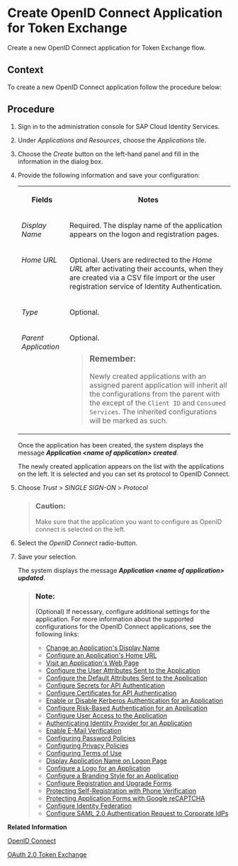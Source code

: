 <!-- loio4e1bfa44a17040ef93bca09240816f10 -->

# Create OpenID Connect Application for Token Exchange

Create a new OpenID Connect application for Token Exchange flow.



## Context

To create a new OpenID Connect application follow the procedure below:



<a name="loio4e1bfa44a17040ef93bca09240816f10__steps_qqh_hfk_q4"/>

## Procedure

1.  Sign in to the administration console for SAP Cloud Identity Services.

2.  Under *Applications and Resources*, choose the *Applications* tile.

3.  Choose the *Create* button on the left-hand panel and fill in the information in the dialog box.

4.  Provide the following information and save your configuration:


    <table>
    <tr>
    <th valign="top">

    Fields


    
    </th>
    <th valign="top">

    Notes


    
    </th>
    </tr>
    <tr>
    <td valign="top">

    *Display Name*


    
    </td>
    <td valign="top">

    Required. The display name of the application appears on the logon and registration pages.


    
    </td>
    </tr>
    <tr>
    <td valign="top">

    *Home URL*


    
    </td>
    <td valign="top">

    Optional. Users are redirected to the *Home URL* after activating their accounts, when they are created via a CSV file import or the user registration service of Identity Authentication.


    
    </td>
    </tr>
    <tr>
    <td valign="top">

    *Type*


    
    </td>
    <td valign="top">

    Optional.


    
    </td>
    </tr>
    <tr>
    <td valign="top">

    *Parent Application*


    
    </td>
    <td valign="top">

    Optional.

    > ### Remember:  
    > Newly created applications with an assigned parent application will inherit all the configurations from the parent with the except of the `Client ID` and `Consumed Services`. The inherited configurations will be marked as such.


    
    </td>
    </tr>
    </table>
    
    Once the application has been created, the system displays the message ***Application <name of application\> created***.

    The newly created application appears on the list with the applications on the left. It is selected and you can set its protocol to OpenID Connect.

5.  Choose *Trust* \> *SINGLE SIGN-ON* \> *Protocol* 

    > ### Caution:  
    > Make sure that the application you want to configure as OpenID connect is selected on the left.

6.  Select the *OpenID Connect* radio-button.

7.  Save your selection.

    The system displays the message ***Application <name of application\> updated***.

    > ### Note:  
    > \(Optional\) If necessary, configure additional settings for the application. For more information about the supported configurations for the OpenID Connect applications, see the following links:
    > 
    > -   [Change an Application's Display Name](change-an-application-s-display-name-83d65d0.md)
    > -   [Configure an Application's Home URL](configure-an-application-s-home-url-be6d6f2.md)
    > -   [Visit an Application's Web Page](visit-an-application-s-web-page-2b67225.md)
    > -   [Configure the User Attributes Sent to the Application](configure-the-user-attributes-sent-to-the-application-d361407.md)
    > -   [Configure the Default Attributes Sent to the Application](configure-the-default-attributes-sent-to-the-application-a2f1e46.md)
    > -   [Configure Secrets for API Authentication](configure-secrets-for-api-authentication-5c3c35e.md)
    > -   [Configure Certificates for API Authentication](configure-certificates-for-api-authentication-c408083.md)
    > -   [Enable or Disable Kerberos Authentication for an Application](enable-or-disable-kerberos-authentication-for-an-application-11121c9.md)
    > -   [Configure Risk-Based Authentication for an Application](configure-risk-based-authentication-for-an-application-bc52fbf.md#loiobc52fbf3d59447bbb6aa22f80d8b6056)
    > -   [Configure User Access to the Application](configure-user-access-to-the-application-8b147c4.md)
    > -   [Authenticating Identity Provider for an Application](authenticating-identity-provider-for-an-application-b3aae12.md)
    > -   [Enable E-Mail Verification](enable-e-mail-verification-483d26c.md)
    > -   [Configuring Password Policies](configuring-password-policies-12b3395.md)
    > -   [Configuring Privacy Policies](configuring-privacy-policies-ed48466.md)
    > -   [Configuring Terms of Use](configuring-terms-of-use-61d3a86.md)
    > -   [Display Application Name on Logon Page](display-application-name-on-logon-page-c02798e.md)
    > -   [Configure a Logo for an Application](configure-a-logo-for-an-application-778f748.md)
    > -   [Configure a Branding Style for an Application](configure-a-branding-style-for-an-application-32f8d33.md)
    > -   [Configure Registration and Upgrade Forms](configure-registration-and-upgrade-forms-93a9e18.md)
    > -   [Protecting Self-Registration with Phone Verification](protecting-self-registration-with-phone-verification-5834b6e.md)
    > -   [Protecting Application Forms with Google reCAPTCHA](protecting-application-forms-with-google-recaptcha-b84ce17.md)
    > -   [Configure Identity Federation](configure-identity-federation-c029bbb.md)
    > -   [Configure SAML 2.0 Authentication Request to Corporate IdPs](configure-saml-2-0-authentication-request-to-corporate-idps-7eac7e8.md)


**Related Information**  


[OpenID Connect](openid-connect-a789c9c.md "You can use Identity Authentication for authentication in OpenID Connect protected applications.")

[OAuth 2.0 Token Exchange](https://datatracker.ietf.org/doc/html/rfc8693)

